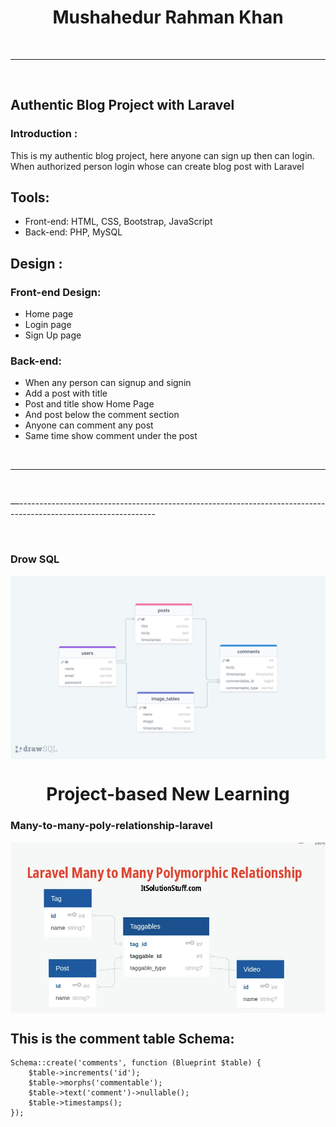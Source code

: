 <!--markdown tutorial-->

<h1  align="center">Mushahedur Rahman Khan</h1>

 <br/>
 
---
  <br/>

## Authentic Blog Project with Laravel


### Introduction :
<p>This is my  authentic blog project, here anyone can sign up then can login. When authorized person login whose can create blog post with Laravel</p>

## Tools:
- Front-end: HTML, CSS, Bootstrap, JavaScript
- Back-end: PHP, MySQL

## Design : 
### Front-end Design: 
- Home page
- Login page
- Sign Up page

### Back-end:
 - When any person can signup and signin
 - Add a post with title
- Post and title show Home Page
- And post below the comment section
- Anyone can comment any post
- Same time show comment under the post

 <br/>
 
---
  <br/>

<p> —---------------------------------------------------------------------------------------------------------------- </p>

<br/>

### Drow SQL
<!-- ![profile](./images/me.jpg) -->
<img  align="center"  src="images/sql.png" width="800" title="Drow SQL"/>
<br/>

<h1  align="center">Project-based  New Learning </h1>


### Many-to-many-poly-relationship-laravel
<!-- ![profile](./images/me.jpg) -->
<img  align="center"  src="images/poly-relationship-laravel.png" width="800" title="Drow SQL"/>
<br/>


## This is the comment table Schema: 

```
Schema::create('comments', function (Blueprint $table) {
    $table->increments('id');
    $table->morphs('commentable');
    $table->text('comment')->nullable();
    $table->timestamps();
});

```